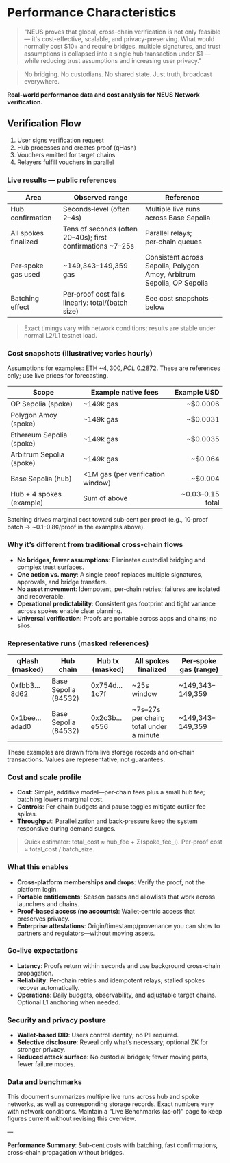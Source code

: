 # Performance Characteristics

> "NEUS proves that global, cross-chain verification is not only feasible — it's cost-effective, scalable, and privacy-preserving. What would normally cost $10+ and require bridges, multiple signatures, and trust assumptions is collapsed into a single hub transaction under $1 — while reducing trust assumptions and increasing user privacy."

> No bridging. No custodians. No shared state. Just truth, broadcast everywhere.

**Real-world performance data and cost analysis for NEUS Network verification.**

## Verification Flow

1. User signs verification request
2. Hub processes and creates proof (qHash)  
3. Vouchers emitted for target chains
4. Relayers fulfill vouchers in parallel

### Live results — public references

| Area | Observed range | Reference |
| --- | --- | --- |
| Hub confirmation | Seconds‑level (often 2–4s) | Multiple live runs across Base Sepolia |
| All spokes finalized | Tens of seconds (often 20–40s); first confirmations ~7–25s | Parallel relays; per‑chain queues |
| Per‑spoke gas used | ~149,343–149,359 gas | Consistent across Sepolia, Polygon Amoy, Arbitrum Sepolia, OP Sepolia |
| Batching effect | Per‑proof cost falls linearly: total/(batch size) | See cost snapshots below |

> Exact timings vary with network conditions; results are stable under normal L2/L1 testnet load.

### Cost snapshots (illustrative; varies hourly)

Assumptions for examples: ETH ~$4,300, POL ~$0.2872. These are references only; use live prices for forecasting.

| Scope | Example native fees | Example USD |
| --- | --- | ---: |
| OP Sepolia (spoke) | ~149k gas | ~$0.0006 |
| Polygon Amoy (spoke) | ~149k gas | ~$0.0031 |
| Ethereum Sepolia (spoke) | ~149k gas | ~$0.0035 |
| Arbitrum Sepolia (spoke) | ~149k gas | ~$0.064 |
| Base Sepolia (hub) | <1M gas (per verification window) | ~$0.004 |
| Hub + 4 spokes (example) | Sum of above | ~$0.03–$0.15 total |

Batching drives marginal cost toward sub‑cent per proof (e.g., 10‑proof batch → ~0.1–0.8¢/proof in the examples above).

### Why it’s different from traditional cross‑chain flows

- **No bridges, fewer assumptions**: Eliminates custodial bridging and complex trust surfaces.
- **One action vs. many**: A single proof replaces multiple signatures, approvals, and bridge transfers.
- **No asset movement**: Idempotent, per‑chain retries; failures are isolated and recoverable.
- **Operational predictability**: Consistent gas footprint and tight variance across spokes enable clear planning.
- **Universal verification**: Proofs are portable across apps and chains; no silos.

### Representative runs (masked references)

| qHash (masked) | Hub chain | Hub tx (masked) | All spokes finalized | Per‑spoke gas (range) |
| --- | --- | --- | --- | --- |
| 0xfbb3…8d62 | Base Sepolia (84532) | 0x754d…1c7f | ~25s window | ~149,343–149,359 |
| 0x1bee…adad0 | Base Sepolia (84532) | 0x2c3b…e556 | ~7s–27s per chain; total under a minute | ~149,343–149,359 |

These examples are drawn from live storage records and on‑chain transactions. Values are representative, not guarantees.

### Cost and scale profile

- **Cost**: Simple, additive model—per‑chain fees plus a small hub fee; batching lowers marginal cost.
- **Controls**: Per‑chain budgets and pause toggles mitigate outlier fee spikes.
- **Throughput**: Parallelization and back‑pressure keep the system responsive during demand surges.

> Quick estimator: total_cost ≈ hub_fee + Σ(spoke_fee_i). Per‑proof cost ≈ total_cost / batch_size.

### What this enables

- **Cross‑platform memberships and drops**: Verify the proof, not the platform login.
- **Portable entitlements**: Season passes and allowlists that work across launchers and chains.
- **Proof‑based access (no accounts)**: Wallet‑centric access that preserves privacy.
- **Enterprise attestations**: Origin/timestamp/provenance you can show to partners and regulators—without moving assets.

### Go‑live expectations

- **Latency**: Proofs return within seconds and use background cross-chain propagation.
- **Reliability**: Per‑chain retries and idempotent relays; stalled spokes recover automatically.
- **Operations**: Daily budgets, observability, and adjustable target chains. Optional L1 anchoring when needed.

### Security and privacy posture

- **Wallet‑based DID**: Users control identity; no PII required.
- **Selective disclosure**: Reveal only what’s necessary; optional ZK for stronger privacy.
- **Reduced attack surface**: No custodial bridges; fewer moving parts, fewer failure modes.

### Data and benchmarks

This document summarizes multiple live runs across hub and spoke networks, as well as corresponding storage records. Exact numbers vary with network conditions. Maintain a “Live Benchmarks (as‑of)” page to keep figures current without revising this overview.

—

**Performance Summary**: Sub-cent costs with batching, fast confirmations, cross-chain propagation without bridges.

